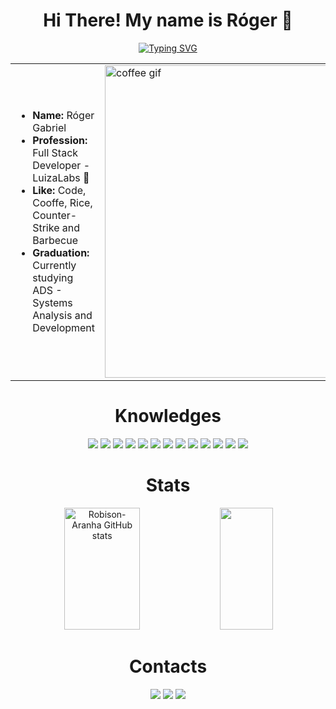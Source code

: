 <h1 align="center"> Hi There! My name is Róger 🍚 </h1>

<p align="center">
  <a href="https://git.io/typing-svg">
    <img src="https://readme-typing-svg.herokuapp.com/?color=F55BF2&size=30&center=true&vCenter=true&width=1000&lines=I+Like+To+Code+👨‍💻;And+Cooffe+☕" alt="Typing SVG" />
  </a>
</p>

<table align="center">
  <tr>
    <td>
      <ul>
        <li><b>Name:</b> Róger Gabriel</li>
        <li><b>Profession:</b> Full Stack Developer - LuizaLabs 🏢 </li>
        <li><b>Like:</b> Code, Cooffe, Rice, Counter-Strike and Barbecue</li>
        <li><b>Graduation:</b> Currently studying ADS 
        - Systems Analysis and Development </li>
      </ul>
    </td>
    <td>
      <img src="https://tenor.com/pt-PT/view/coffee-overflow-spill-drink-kobuyasu-gif-16826930.gif" width="500" alt="coffee gif" />
    </td>
  </tr>
</table>

<h1 align="center" >  Knowledges </h1>
<div align="center">
  
  <img src="https://img.shields.io/badge/html5%20-%23323330.svg?&style=for-the-badge&logo=html5"/>
  <img src="https://img.shields.io/badge/javascript%20-%23323330.svg?&style=for-the-badge&logo=javascript"/>
  <img src="https://img.shields.io/badge/typescript%20-%23323330.svg?&style=for-the-badge&logo=typescript"/>
  <img src="https://img.shields.io/badge/java%20-%23323330.svg?&style=for-the-badge&logo=openjdk"/>
  <img src="https://img.shields.io/badge/css%20-%23323330.svg?&style=for-the-badge&logo=css"/>
  <img src="https://img.shields.io/badge/python%20-%23323330.svg?&style=for-the-badge&logo=python"/>
  <img src="https://img.shields.io/badge/c%20-%23323330.svg?&style=for-the-badge&logo=c"/>
  <img src="https://img.shields.io/badge/react%20-%23323330.svg?&style=for-the-badge&logo=react"/>
  <img src="https://img.shields.io/badge/threejs%20-%23323330.svg?&style=for-the-badge&logo=threedotjs"/>
  <img src="https://img.shields.io/badge/springBoot%20-%23323330.svg?&style=for-the-badge&logo=springboot"/>
  <img src="https://img.shields.io/badge/postgresql%20-%23323330.svg?&style=for-the-badge&logo=postgresql"/>
  <img src="https://img.shields.io/badge/git%20-%23323330.svg?&style=for-the-badge&logo=git"/>
  <img src="https://img.shields.io/badge/linux%20-%23323330.svg?&style=for-the-badge&logo=linux"/>
</div>
<h1 align="center"> Stats </h1>
<div align="center">  
  <img width="49%" height="195px" src="https://github-readme-stats.vercel.app/api?username=Robison-Aranha&show_icons=true&count_private=true&hide_border=true&title_color=f8f408&icon_color=ff0101&text_color=c9d1d9&bg_color=000000" alt="Robison-Aranha GitHub stats" /> 
  <img width="41%" height="195px" src="https://github-readme-stats.vercel.app/api/top-langs/?username=Robison-Aranha&layout=compact&hide_border=true&title_color=f8f408&text_color=c9d1d9&bg_color=000000" />
</div>
<h1 align="center" >  Contacts </h1>
<div align="center">
 <img src="https://img.shields.io/badge/rojooooooooooooooooooooooooooooo%20-%237289DA.svg?&style=for-the-badge&logo=discord&logoColor=white"/>
 <img src="https://img.shields.io/badge/rogergabriel201723@gmail.com%20-%23323330.svg?&style=for-the-badge&logo=gmail&logoColor=$da2c18"/>
 <a href="https://steamcommunity.com/profiles/76561198982561739/">
  <img src="https://img.shields.io/badge/Rice%20-%23323330.svg?&style=for-the-badge&logo=steam&logoColor=blue"/>
 </a>
</div>



